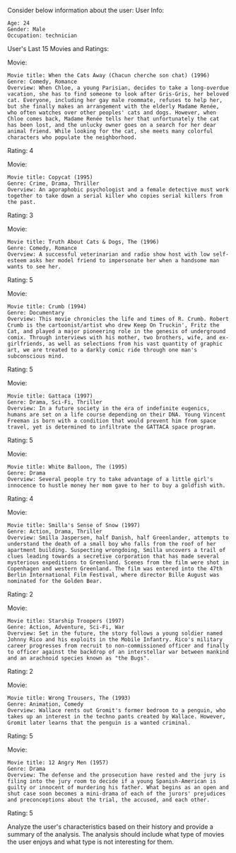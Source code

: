 
Consider below information about the user:
User Info:

    Age: 24
    Gender: Male
    Occupation: technician
    

User's Last 15 Movies and Ratings:

Movie: 

    Movie title: When the Cats Away (Chacun cherche son chat) (1996) 
    Genre: Comedy, Romance
    Overview: When Chloe, a young Parisian, decides to take a long-overdue vacation, she has to find someone to look after Gris-Gris, her beloved cat. Everyone, including her gay male roommate, refuses to help her, but she finally makes an arrangement with the elderly Madame Renée, who often watches over other peoples' cats and dogs. However, when Chloe comes back, Madame Renée tells her that unfortunately the cat has been lost, and the unlucky owner goes on a search for her dear animal friend. While looking for the cat, she meets many colorful characters who populate the neighborhood. 
    
Rating: 4

Movie: 

    Movie title: Copycat (1995) 
    Genre: Crime, Drama, Thriller
    Overview: An agoraphobic psychologist and a female detective must work together to take down a serial killer who copies serial killers from the past. 
    
Rating: 3

Movie: 

    Movie title: Truth About Cats & Dogs, The (1996) 
    Genre: Comedy, Romance
    Overview: A successful veterinarian and radio show host with low self-esteem asks her model friend to impersonate her when a handsome man wants to see her. 
    
Rating: 5

Movie: 

    Movie title: Crumb (1994) 
    Genre: Documentary
    Overview: This movie chronicles the life and times of R. Crumb. Robert Crumb is the cartoonist/artist who drew Keep On Truckin', Fritz the Cat, and played a major pioneering role in the genesis of underground comix. Through interviews with his mother, two brothers, wife, and ex-girlfriends, as well as selections from his vast quantity of graphic art, we are treated to a darkly comic ride through one man's subconscious mind. 
    
Rating: 5

Movie: 

    Movie title: Gattaca (1997) 
    Genre: Drama, Sci-Fi, Thriller
    Overview: In a future society in the era of indefinite eugenics, humans are set on a life course depending on their DNA. Young Vincent Freeman is born with a condition that would prevent him from space travel, yet is determined to infiltrate the GATTACA space program. 
    
Rating: 5

Movie: 

    Movie title: White Balloon, The (1995) 
    Genre: Drama
    Overview: Several people try to take advantage of a little girl's innocence to hustle money her mom gave to her to buy a goldfish with. 
    
Rating: 4

Movie: 

    Movie title: Smilla's Sense of Snow (1997) 
    Genre: Action, Drama, Thriller
    Overview: Smilla Jaspersen, half Danish, half Greenlander, attempts to understand the death of a small boy who falls from the roof of her apartment building. Suspecting wrongdoing, Smilla uncovers a trail of clues leading towards a secretive corporation that has made several mysterious expeditions to Greenland. Scenes from the film were shot in Copenhagen and western Greenland. The film was entered into the 47th Berlin International Film Festival, where director Bille August was nominated for the Golden Bear. 
    
Rating: 2

Movie: 

    Movie title: Starship Troopers (1997) 
    Genre: Action, Adventure, Sci-Fi, War
    Overview: Set in the future, the story follows a young soldier named Johnny Rico and his exploits in the Mobile Infantry. Rico's military career progresses from recruit to non-commissioned officer and finally to officer against the backdrop of an interstellar war between mankind and an arachnoid species known as "the Bugs". 
    
Rating: 2

Movie: 

    Movie title: Wrong Trousers, The (1993) 
    Genre: Animation, Comedy
    Overview: Wallace rents out Gromit's former bedroom to a penguin, who takes up an interest in the techno pants created by Wallace. However, Gromit later learns that the penguin is a wanted criminal. 
    
Rating: 5

Movie: 

    Movie title: 12 Angry Men (1957) 
    Genre: Drama
    Overview: The defense and the prosecution have rested and the jury is filing into the jury room to decide if a young Spanish-American is guilty or innocent of murdering his father. What begins as an open and shut case soon becomes a mini-drama of each of the jurors' prejudices and preconceptions about the trial, the accused, and each other. 
    
Rating: 5


Analyze the user's characteristics based on their history and provide a summary of the analysis. The analysis should include what type of movies the user enjoys and what type is not interesting for them.
